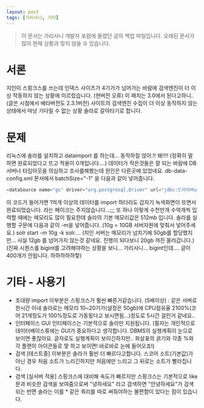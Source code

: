 ```yaml
---
layout: post
tags: [가리사니, 기타]
---
```


> 이 문서는 가리사니 개발자 포럼에 올렸던 글의 백업 파일입니다.
오래된 문서가 많아 현재 상황과 맞지 않을 수 있습니다.


# 서론
지인이 스핑크스를 쓰는데 인덱스 사이즈가 4기가가 넘어가는 바람에 검색엔진이 더 이상 작동하지 않는 상황에 이르렀습니다. (현버전 오류)
이 패치는 3.0에서 된다고하니.. (글쓴 시점에서 배타버전도 2.3.1버전) 사이트의 검색엔진 수집이 더 이상 동작하지 않는 상태에서 마냥 기다릴 수 없는 상황 솔라로 갈아타기로 합니다.


# 문제
리눅스에 솔라를 설치하고 dataimport 를 하는데... 동작하질 않아.!! 왜!!!!
(정확히 말하면 완료되었다고 뜨고 적용이 0개입니다....)
데이터가 작은것들은 잘 되는 바람에 DB서버나 타임아웃을 의심하고 조사를해봤는데 원인은 다른곳에 있었네요.
db-data-config.xml 문서에서 batchSize="-1" 을 다음과 같이 넣어줍니다.
``` java
<dataSource name="gs" driver="org.postgresql.Driver" url="jdbc:드라이버url" user="계정" password="암호" batchSize="-1" />
```
이 코드가 들어가면 1억개 이상의 데이터를 import 하더라도 갑자기 녹색화면이 뜨면서 완료되었습니다. 라는 페이크는 주지않습니다...;;;
또 하나 이렇게 수천만개 수억개씩 입력할 때에는 메모리도 많이 필요한데 솔라의 기본 메모리값은 512mb 입니다.
솔라를 실행할 구문에 다음과 같이 -m을 넣어줍니다. (10g = 10GB 서버자원에 맞춰서 넣어주세요.)
solr start -m 10g -k solr....
(지인 서버는 메모리가 넘치기에 50gb를 할당했지만... 사실 12gb 를 넘어가지 않는것 같네요. 진행이 되다보니 20gb 까진 올라갑니다.)
(진짜 시퀀스를 bigint를 고려해야하는 상황을 보니... 가리사니... bigint인데.... 글이 400개가 안됩니다. 하하하하하핳)


# 기타 - 사용기
- 초대량 import
이부분은 스핑크스가 훨씬 빠른거같습니다. (5배이상) : 같은 서버로 한시간 이내
솔라로는 메모리 10~20기가(설정은 50gb)에 CPU점유율 2100%(코어 21개정도가 100%정도로 가동됬다고 보시면됨...)정도로 5시간 걸린거 같네요..
- 인터페이스
GUI 인터페이스는 기본적으로 솔라만 지원됩니다.
(필자는 개인적으로 데이터베이스류에는 GUI가 중요하다고 생각합니다.
DBMS의 실행계획이 눈으로 보이면 좋잖아요. 글자로도 실행계획이 보이긴하지만..
화살표의 굵기와 각종 %와 각 플랜의 아이콘들로 땋 하고 보이면! 바로바로 눈에 들어오죠!)
- 검색 [테스트중]
이부분은 솔라가 훨씬 더 빠르다고합니다.
스코어 소트(기본값)가 아닌 경우 처음 소트가 느리긴하지만 처음에만 느리고 그 뒤로는 소트가 빨라집니다.
- 검색 [실서버 적용]
스핑크스에 대비해 속도가 빠르지만 스핑크스는 기본적으로 like 문과 비슷한 검색을 보여줌으로써 "녕하세요" 라고 검색하면 "안녕하세요"가 검색되는 반면 솔라는 이를 * 같은 쿼리를 따로 써줘야하는 불편함이 있다는 점이 있습니다.